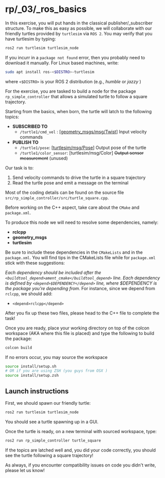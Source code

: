 # rp/_03/_ros\_basics
In this exercise, you will put hands in the classical publisher/_subscriber structure. To make this as easy as possible, we will collaborate with our friendly turtles provided by `turtlesim` via `ROS 2`. You may verify that you have turtlesim by typing:
```bash
ros2 run turtlesim turtlesim_node
```
If you incurr in a `package not found` error, then you probably need to download it manually.
For Linux based machines, write:
```bash
sudo apt install ros-<$DISTRO>-turtlesim
```
where `<$DISTRO>` is your ROS 2 distribution (e.g., _humble_ or _jazzy_ )

For the exercise, you are tasked to build a node for the package `rp_simple_controller` that allows a simulated turtle to follow a square trajectory.

Starting from the basics, when born, the turtle will latch to the following topics:

-   **SUBSCRIBED TO**
    -   `/turtle1/cmd_vel` : \[[geometry_msgs/msg/Twist](https://docs.ros2.org/foxy/api/geometry_msgs/msg/Twist.html)\] Input velocity commands
-   **PUBLISH TO**
    -   `/turtle1/pose`: \[[turtlesim/msg/Pose](https://docs.ros2.org/foxy/api/turtlesim/msg/Pose.html)\] Output pose of the turtle
    -   `/turtle1/color_sensor`: [turtlesim/msg/Color] ~~Output sensor measurement~~ (unused)

Our task is to:

1. Send velocity commands to drive the turtle in a square trajectory
2. Read the turtle pose and emit a message on the terminal

Most of the coding details can be found on the source file `src/rp_simple_controller/src/turtle_square.cpp`.

Before working on the C++ aspect, take care about the `CMake` and `package.xml`.

To produce this node we will need to resolve some dependencies, namely:

- **rclcpp**
- **geometry_msgs**
- **turtlesim**

Be sure to include these dependencies in the `CMakeLists` and in the `package.xml`.
You will find tips in the CMakeLists file while for `package.xml` stick with these suggestions:

_Each dependency should be included after the `<buildtool_depend>ament_cmake</buildtool_depend>` line. Each dependency is defined by `<depend>$DEPENDENCY</depend>` line, where $DEPENDENCY is the package you're depending from._
For instance, since we depend from `rclcpp`, we should add:

- `<depend>rclcpp</depend>`

After you fix up these two files, please head to the C++ file to complete the task!

Once you are ready, place your working directory on top of the colcon workspace (AKA where this file is placed) and type the following to build the package:

```bash
colcon build
```

If no errors occur, you may source the workspace 

```bash
source install/setup.sh
# OR if you are using ZSH (you guys from OSX )
source install/setup.zsh
```

## Launch instructions

First, we should spawn our friendly turtle:

```bash
ros2 run turtlesim turtlesim_node
```

You should see a turtle spawning up in a GUI.

Once the turtle is ready, on a new terminal with sourced workspace, type:

```bash
ros2 run rp_simple_controller turtle_square
```

If the topics are latched well and, you did your code correctly, you should see the turtle following a square trajectory!

As always, if you encounter compatibility issues on code you didn't write, please let us know!

